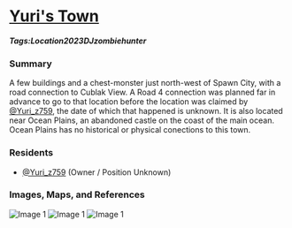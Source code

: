 # [Yuri's Town](#yuris-town)
___Tags:<span class="tag tag-green">Location</span><span class="tag tag-pink">2023</span><span class="tag tag-blurple">DJzombiehunter</span>___

### Summary

A few buildings and a chest-monster just north-west of Spawn City, with a road connection to Cublak View. A Road 4 connection was planned far in advance to go to that location before the location was claimed by [@Yuri\_z759](#yuri_z), the date of which that happened is unknown. It is also located near Ocean Plains, an abandoned castle on the coast of the main ocean. Ocean Plains has no historical or physical conections to this town.

### Residents

*   [@Yuri\_z759](#yuri_z) (Owner / Position Unknown)

### Images, Maps, and References

![Image 1](https://cdn.discordapp.com/attachments/1061516148325220455/1125914764929937488/image.png)
![Image 1](https://cdn.discordapp.com/attachments/1061516148325220455/1131167773037449367/image.png)
![Image 1](https://cdn.discordapp.com/attachments/1061516148325220455/1136063239495614494/image.png)